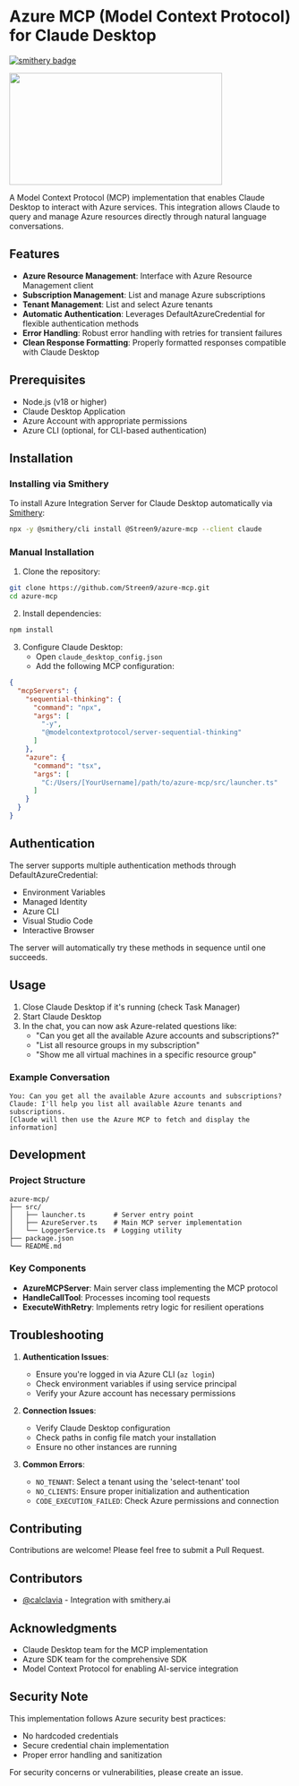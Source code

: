 # Azure MCP (Model Context Protocol) for Claude Desktop

[![smithery badge](https://smithery.ai/badge/@Streen9/azure-mcp)](https://smithery.ai/server/@Streen9/azure-mcp)

<a href="https://glama.ai/mcp/servers/8lqipo67ap">
  <img width="380" height="200" src="https://glama.ai/mcp/servers/8lqipo67ap/badge" />
</a>

A Model Context Protocol (MCP) implementation that enables Claude Desktop to interact with Azure services. This integration allows Claude to query and manage Azure resources directly through natural language conversations.

## Features

- **Azure Resource Management**: Interface with Azure Resource Management client
- **Subscription Management**: List and manage Azure subscriptions
- **Tenant Management**: List and select Azure tenants
- **Automatic Authentication**: Leverages DefaultAzureCredential for flexible authentication methods
- **Error Handling**: Robust error handling with retries for transient failures
- **Clean Response Formatting**: Properly formatted responses compatible with Claude Desktop

## Prerequisites

- Node.js (v18 or higher)
- Claude Desktop Application
- Azure Account with appropriate permissions
- Azure CLI (optional, for CLI-based authentication)

## Installation


### Installing via Smithery

To install Azure Integration Server for Claude Desktop automatically via [Smithery](https://smithery.ai/server/@Streen9/azure-mcp):

```bash
npx -y @smithery/cli install @Streen9/azure-mcp --client claude
```

### Manual Installation

1. Clone the repository:
```bash
git clone https://github.com/Streen9/azure-mcp.git
cd azure-mcp
```

2. Install dependencies:
```bash
npm install
```

3. Configure Claude Desktop:
   - Open `claude_desktop_config.json`
   - Add the following MCP configuration:
```json
{
  "mcpServers": {
    "sequential-thinking": {
      "command": "npx",
      "args": [
        "-y",
        "@modelcontextprotocol/server-sequential-thinking"
      ]
    },
    "azure": {
      "command": "tsx",
      "args": [
        "C:/Users/[YourUsername]/path/to/azure-mcp/src/launcher.ts"
      ]
    }
  }
}
```

## Authentication

The server supports multiple authentication methods through DefaultAzureCredential:
- Environment Variables
- Managed Identity
- Azure CLI
- Visual Studio Code
- Interactive Browser

The server will automatically try these methods in sequence until one succeeds.

## Usage

1. Close Claude Desktop if it's running (check Task Manager)
2. Start Claude Desktop
3. In the chat, you can now ask Azure-related questions like:
   - "Can you get all the available Azure accounts and subscriptions?"
   - "List all resource groups in my subscription"
   - "Show me all virtual machines in a specific resource group"

### Example Conversation

```
You: Can you get all the available Azure accounts and subscriptions?
Claude: I'll help you list all available Azure tenants and subscriptions.
[Claude will then use the Azure MCP to fetch and display the information]
```

## Development

### Project Structure

```
azure-mcp/
├── src/
│   ├── launcher.ts       # Server entry point
│   ├── AzureServer.ts    # Main MCP server implementation
│   └── LoggerService.ts  # Logging utility
├── package.json
└── README.md
```

### Key Components

- **AzureMCPServer**: Main server class implementing the MCP protocol
- **HandleCallTool**: Processes incoming tool requests
- **ExecuteWithRetry**: Implements retry logic for resilient operations

## Troubleshooting

1. **Authentication Issues**:
   - Ensure you're logged in via Azure CLI (`az login`)
   - Check environment variables if using service principal
   - Verify your Azure account has necessary permissions

2. **Connection Issues**:
   - Verify Claude Desktop configuration
   - Check paths in config file match your installation
   - Ensure no other instances are running

3. **Common Errors**:
   - `NO_TENANT`: Select a tenant using the 'select-tenant' tool
   - `NO_CLIENTS`: Ensure proper initialization and authentication
   - `CODE_EXECUTION_FAILED`: Check Azure permissions and connection

## Contributing

Contributions are welcome! Please feel free to submit a Pull Request.

## Contributors

- [@calclavia](https://github.com/calclavia) - Integration with smithery.ai

## Acknowledgments

- Claude Desktop team for the MCP implementation
- Azure SDK team for the comprehensive SDK
- Model Context Protocol for enabling AI-service integration

## Security Note

This implementation follows Azure security best practices:
- No hardcoded credentials
- Secure credential chain implementation
- Proper error handling and sanitization

For security concerns or vulnerabilities, please create an issue.
